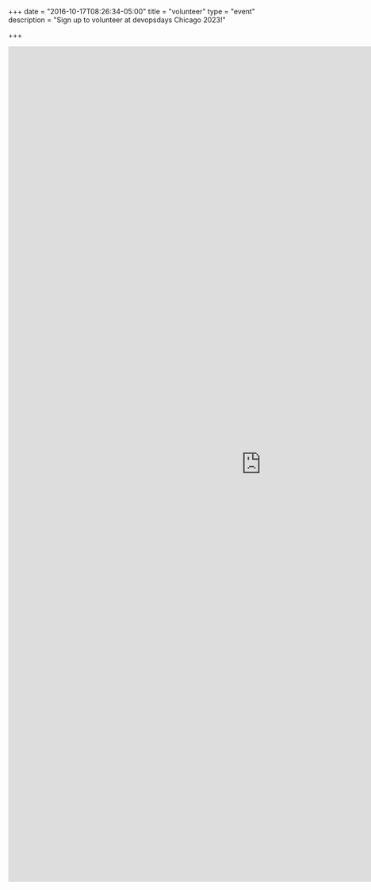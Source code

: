 +++
date = "2016-10-17T08:26:34-05:00"
title = "volunteer"
type = "event"
description = "Sign up to volunteer at devopsdays Chicago 2023!"

+++

<iframe src="https://docs.google.com/forms/d/e/1FAIpQLSdHq7Mw0mE6MZ4ZBCiVOAa5AR2IqnD7NOyVEeit4fKkMujkfQ/viewform?embedded=true" width="1020" height="1687" frameborder="0" marginheight="0" marginwidth="0">Loading…</iframe>